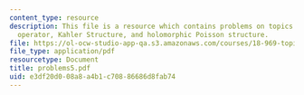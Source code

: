 ```yaml
---
content_type: resource
description: This file is a resource which contains problems on topics like Dolbeault
  operator, Kahler Structure, and holomorphic Poisson structure.
file: https://ol-ocw-studio-app-qa.s3.amazonaws.com/courses/18-969-topics-in-geometry-dirac-geometry-fall-2006/e3df20d008a8a4b1c70886686d8fab74_problems5.pdf
file_type: application/pdf
resourcetype: Document
title: problems5.pdf
uid: e3df20d0-08a8-a4b1-c708-86686d8fab74
---
```

